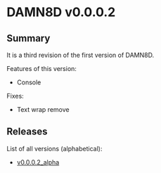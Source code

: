 # DAMN8D v0.0.0.2

## Summary

It is a third revision of the first version of DAMN8D.

Features of this version:

* Console

Fixes:

* Text wrap remove

## Releases

List of all versions (alphabetical):

* [v0.0.0.2_alpha](v0.0.0.2_a/index.html)
